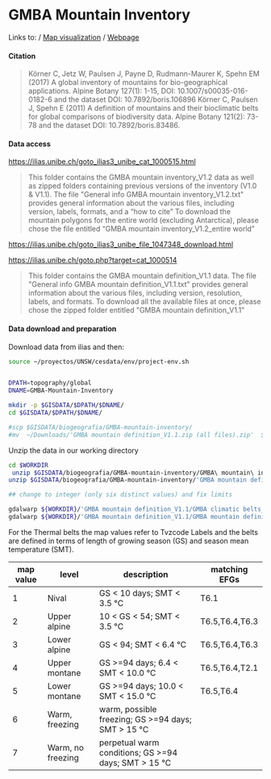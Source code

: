 # GMBA Mountain Inventory

Links to:
/ [Map visualization](http://www.mountainbiodiversity.org/explore)
/ [Webpage](http://www.mountainbiodiversity.org/datasets)


#### Citation
> Körner C, Jetz W, Paulsen J, Payne D, Rudmann-Maurer K, Spehn EM (2017) A global inventory of mountains for bio-geographical applications. Alpine Botany 127(1): 1-15, DOI: 10.1007/s00035-016-0182-6 and the dataset DOI: 10.7892/boris.106896
> Körner C, Paulsen J, Spehn E (2011) A definition of mountains and their bioclimatic belts for global comparisons of biodiversity data. Alpine Botany 121(2): 73-78 and the dataset DOI: 10.7892/boris.83486.

#### Data access

https://ilias.unibe.ch/goto_ilias3_unibe_cat_1000515.html
> This folder contains the GMBA mountain inventory_V1.2 data as well as zipped folders containing previous versions of the inventory (V1.0 & V1.1).
The file "General info GMBA mountain inventory_V1.2.txt" provides general information about the various files, including version, labels, formats, and a “how to cite”
To download the mountain polygons for the entire world (excluding Antarctica), please chose the file entitled “GMBA mountain inventory_V1.2_entire world”

https://ilias.unibe.ch/goto_ilias3_unibe_file_1047348_download.html

https://ilias.unibe.ch/goto.php?target=cat_1000514

> This folder contains the GMBA mountain definition_V1.1 data.
The file "General info GMBA mountain definition_V1.1.txt" provides general information about the various files, including version, resolution, labels, and formats.
To download all the available files at once, please chose the zipped folder entitled "GMBA mountain definition_V1.1"

#### Data download and preparation

Download data from ilias and then:

```sh
source ~/proyectos/UNSW/cesdata/env/project-env.sh


DPATH=topography/global
DNAME=GMBA-Mountain-Inventory

mkdir -p $GISDATA/$DPATH/$DNAME/
cd $GISDATA/$DPATH/$DNAME/

#scp $GISDATA/biogeografia/GMBA-mountain-inventory/
#mv  ~/Downloads/'GMBA mountain definition_V1.1.zip (all files).zip'  $GISDATA/biogeografia/GMBA-mountain-inventory

```

Unzip the data in our working directory

```sh
cd $WORKDIR
 unzip $GISDATA/biogeografia/GMBA-mountain-inventory/GMBA\ mountain\ inventory_V1.2_entire\ world.zip
unzip $GISDATA/biogeografia/GMBA-mountain-inventory/'GMBA mountain definition_V1.1.zip (all files).zip'

## change to integer (only six distinct values) and fix limits

gdalwarp ${WORKDIR}/'GMBA mountain definition_V1.1/GMBA climatic belts_V1.1.tif' -ot Int16 -te -180 -60 180 90 GMBA_climatic_belts_V1.1.tif
gdalwarp ${WORKDIR}/'GMBA mountain definition_V1.1/GMBA mountain definition_V1.1.tif' -ot Int16 -te -180 -60 180 90 GMBA_mountain_definition_V1.1.tif


```

For the Thermal belts the map values refer to Tvzcode Labels and the belts are defined in terms of length of growing season (GS) and season mean temperature (SMT).


|map value|level|description|matching EFGs|
|---|---|---|---|
|1|Nival|GS < 10 days; SMT < 3.5 °C|T6.1|
|2|Upper alpine|10 < GS < 54; SMT < 3.5 °C|T6.5,T6.4,T6.3|
|3|Lower alpine|GS < 94; SMT < 6.4 °C|T6.5,T6.4,T6.3|
|4|Upper montane |GS >=94 days; 6.4 < SMT < 10.0 °C|T6.5,T6.4,T2.1|
|5|Lower montane |GS >=94 days; 10.0 < SMT < 15.0 °C|T6.5,T6.4|
|6|Warm, freezing|warm, possible freezing; GS >=94 days; SMT > 15 °C||
|7|Warm, no freezing|perpetual warm conditions; GS >=94 days; SMT > 15 °C||
